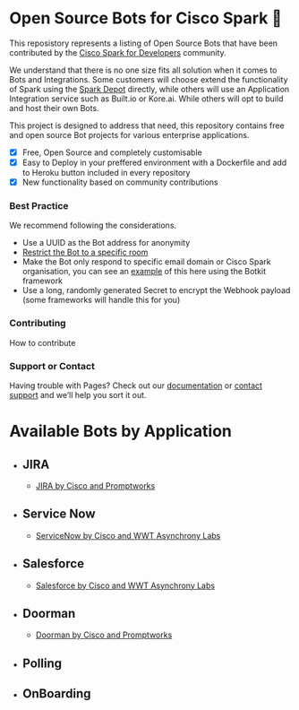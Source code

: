 # Open Source Bots for Cisco Spark 🤖

This reposistory represents a listing of Open Source Bots that have been contributed by the [Cisco Spark for Developers](https://developer.ciscospark.com) community.

We understand that there is no one size fits all solution when it comes to Bots and Integrations. Some customers will choose extend the functionality of Spark using the [Spark Depot](https://depot.ciscospark.com) directly, while others will use an Application Integration service such as Built.io or Kore.ai. While others will opt to build and host their own Bots.

This project is designed to address that need, this repository contains free and open source Bot projects for various enterprise applications.

- [x] Free, Open Source and completely customisable
- [x] Easy to Deploy in your preffered environment with a Dockerfile and add to Heroku button included in every repository
- [x] New functionality based on community contributions

### Best Practice

We recommend following the considerations.

- Use a UUID as the Bot address for anonymity 
- [Restrict the Bot to a specific room](https://developer.ciscospark.com/webhooks-explained.html)
- Make the Bot only respond to specific email domain or Cisco Spark organisation, you can see an [example](https://github.com/howdyai/botkit/blob/master/docs/readme-ciscospark.md#controller-options) of this here using the Botkit framework
- Use a long, randomly generated Secret to encrypt the Webhook payload (some frameworks will handle this for you)

### Contributing

How to contribute

### Support or Contact

Having trouble with Pages? Check out our [documentation](https://help.github.com/categories/github-pages-basics/) or [contact support](https://github.com/contact) and we’ll help you sort it out.

# Available Bots by Application

- ## JIRA
  - [JIRA by Cisco and Promptworks](https://ciscosparkopensource.github.io/ciscospark-jira/)
  
- ## Service Now
  - [ServiceNow by Cisco and WWT Asynchrony Labs](https://github.com/asynchrony-ringo/spark-botkit-servicenow)
  
- ## Salesforce
  - [Salesforce by Cisco and WWT Asynchrony Labs](https://github.com/asynchrony-ringo/spark-botkit-salesforce)
  
- ## Doorman
  - [Doorman by Cisco and Promptworks](https://github.com/promptworks/ciscospark-doorman)
  
- ## Polling

- ## OnBoarding
